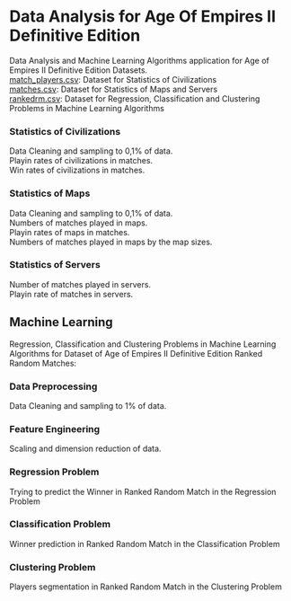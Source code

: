 # Data Analysis for Age Of Empires II Definitive Edition
Data Analysis and Machine Learning Algorithms application for Age of Empires II Definitive Edition Datasets. 
<br /> [match_players.csv](https://www.kaggle.com/jerkeeler/age-of-empires-ii-de-match-data?select=match_players.csv):  Dataset for Statistics of Civilizations
<br /> [matches.csv](https://www.kaggle.com/jerkeeler/age-of-empires-ii-de-match-data?select=matches.csv):  Dataset for Statistics of Maps and Servers 
<br /> [rankedrm.csv](https://www.kaggle.com/slappdun/35000-age-of-empires-2-1v1-ranked-random-matches?select=rankedrm.csv):  Dataset for Regression, Classification and Clustering Problems in Machine Learning Algorithms

### Statistics of Civilizations
Data Cleaning and sampling to 0,1% of data.
<br /> Playin rates of civilizations in matches.
<br /> Win rates of civilizations in matches.
### Statistics of Maps
Data Cleaning and sampling to 0,1% of data.
<br /> Numbers of matches played in maps.
<br /> Playin rates of maps in matches.
<br /> Numbers of matches played in maps by the map sizes.
### Statistics of Servers
Number of matches played in servers.
<br /> Playin rate of matches in servers.

## Machine Learning 
Regression, Classification and Clustering Problems in Machine Learning Algorithms for Dataset of Age of Empires II Definitive Edition Ranked Random Matches:
### Data Preprocessing
Data Cleaning and sampling to 1% of data.
### Feature Engineering
Scaling and dimension reduction of data.
### Regression Problem
Trying to predict the Winner in Ranked Random Match in the Regression Problem
### Classification Problem
Winner prediction in Ranked Random Match in the Classification Problem
### Clustering Problem
Players segmentation in Ranked Random Match in the Clustering Problem
